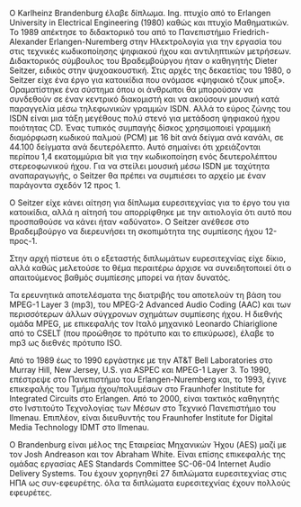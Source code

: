 O Karlheinz Brandenburg έλαβε δίπλωμα. Ing. πτυχίο από το Erlangen University in Electrical Engineering (1980) καθώς και πτυχίο Μαθηματικών. Το 1989 απέκτησε το διδακτορικό του από το Πανεπιστήμιο Friedrich-Alexander Erlangen-Nuremberg στην Ηλεκτρολογία για την εργασία του στις τεχνικές κωδικοποίησης ψηφιακού ήχου και αντιληπτικών μετρήσεων. Διδακτορικός σύμβουλος του Βραδεμβούργου ήταν ο καθηγητής Dieter Seitzer, ειδικός στην ψυχοακουστική. Στις αρχές της δεκαετίας του 1980, ο Seitzer είχε ένα έργο για κατοικίδια που ονόμασε «ψηφιακό τζουκ μποξ». Οραματίστηκε ένα σύστημα όπου οι άνθρωποι θα μπορούσαν να συνδεθούν σε έναν κεντρικό διακομιστή και να ακούσουν μουσική κατά παραγγελία μέσω τηλεφωνικών γραμμών ISDN. Αλλά το εύρος ζώνης του ISDN είναι μια τάξη μεγέθους πολύ στενό για μετάδοση ψηφιακού ήχου ποιότητας CD. Ένας τυπικός συμπαγής δίσκος χρησιμοποιεί γραμμική διαμόρφωση κωδικού παλμού (PCM) με 16 bit ανά δείγμα ανά κανάλι, σε 44.100 δείγματα ανά δευτερόλεπτο. Αυτό σημαίνει ότι χρειάζονται περίπου 1,4 εκατομμύρια bit για την κωδικοποίηση ενός δευτερολέπτου στερεοφωνικού ήχου. Για να στείλει μουσική μέσω ISDN με ταχύτητα αναπαραγωγής, ο Seitzer θα πρέπει να συμπιέσει το αρχείο με έναν παράγοντα σχεδόν 12 προς 1.

Ο Seitzer είχε κάνει αίτηση για δίπλωμα ευρεσιτεχνίας για το έργο του για κατοικίδια, αλλά η αίτησή του απορρίφθηκε με την αιτιολογία ότι αυτό που προσπαθούσε να κάνει ήταν «αδύνατο». Ο Seitzer ανέθεσε στο Βραδεμβούργο να διερευνήσει τη σκοπιμότητα της συμπίεσης ήχου 12-προς-1.

Στην αρχή πίστευε ότι ο εξεταστής διπλωμάτων ευρεσιτεχνίας είχε δίκιο, αλλά καθώς μελετούσε το θέμα περαιτέρω άρχισε να συνειδητοποιεί ότι ο απαιτούμενος βαθμός συμπίεσης μπορεί να ήταν δυνατός.

Τα ερευνητικά αποτελέσματα της διατριβής του αποτελούν τη βάση του MPEG-1 Layer 3 (mp3), του MPEG-2 Advanced Audio Coding (AAC) και των περισσότερων άλλων σύγχρονων σχημάτων συμπίεσης ήχου. Η διεθνής ομάδα MPEG, με επικεφαλής τον Ιταλό μηχανικό Leonardo Chiariglione από το CSELT (που προώθησε το πρότυπο και το επικύρωσε), έλαβε το mp3 ως διεθνές πρότυπο ISO.

Από το 1989 έως το 1990 εργάστηκε με την AT&T Bell Laboratories στο Murray Hill, New Jersey, U.S. για ASPEC και MPEG-1 Layer 3. Το 1990, επέστρεψε στο Πανεπιστήμιο του Erlangen-Nuremberg και, το 1993, έγινε επικεφαλής του Τμήμα ήχου/πολυμέσων στο Fraunhofer Institute for Integrated Circuits στο Erlangen. Από το 2000, είναι τακτικός καθηγητής στο Ινστιτούτο Τεχνολογίας των Μέσων στο Τεχνικό Πανεπιστήμιο του Ilmenau. Επιπλέον, είναι διευθυντής του Fraunhofer Institute for Digital Media Technology IDMT στο Ilmenau.

O Brandenburg είναι μέλος της Εταιρείας Μηχανικών Ήχου (AES) μαζί με τον Josh Andreason και τον Abraham White. Είναι επίσης επικεφαλής της ομάδας εργασίας AES Standards Committee SC-06-04 Internet Audio Delivery Systems. Του έχουν χορηγηθεί 27 διπλώματα ευρεσιτεχνίας στις ΗΠΑ ως συν-εφευρέτης. όλα τα διπλώματα ευρεσιτεχνίας έχουν πολλούς εφευρέτες.



